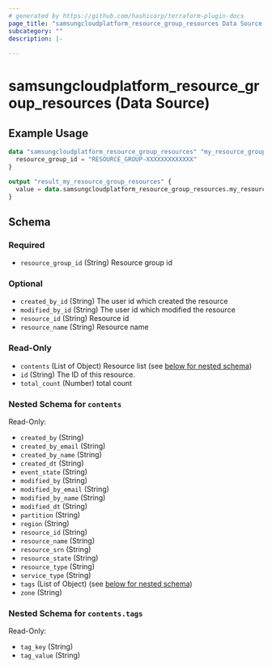 ```yaml
---
# generated by https://github.com/hashicorp/terraform-plugin-docs
page_title: "samsungcloudplatform_resource_group_resources Data Source - scp"
subcategory: ""
description: |-
  
---
```


# samsungcloudplatform_resource_group_resources (Data Source)



## Example Usage

```terraform
data "samsungcloudplatform_resource_group_resources" "my_resource_group_resources" {
  resource_group_id = "RESOURCE_GROUP-XXXXXXXXXXXXX"
}

output "result_my_resource_group_resources" {
  value = data.samsungcloudplatform_resource_group_resources.my_resource_group_resources
}
```

<!-- schema generated by tfplugindocs -->
## Schema

### Required

- `resource_group_id` (String) Resource group id

### Optional

- `created_by_id` (String) The user id which created the resource
- `modified_by_id` (String) The user id which modified the resource
- `resource_id` (String) Resource id
- `resource_name` (String) Resource name

### Read-Only

- `contents` (List of Object) Resource list (see [below for nested schema](#nestedatt--contents))
- `id` (String) The ID of this resource.
- `total_count` (Number) total count

<a id="nestedatt--contents"></a>
### Nested Schema for `contents`

Read-Only:

- `created_by` (String)
- `created_by_email` (String)
- `created_by_name` (String)
- `created_dt` (String)
- `event_state` (String)
- `modified_by` (String)
- `modified_by_email` (String)
- `modified_by_name` (String)
- `modified_dt` (String)
- `partition` (String)
- `region` (String)
- `resource_id` (String)
- `resource_name` (String)
- `resource_srn` (String)
- `resource_state` (String)
- `resource_type` (String)
- `service_type` (String)
- `tags` (List of Object) (see [below for nested schema](#nestedobjatt--contents--tags))
- `zone` (String)

<a id="nestedobjatt--contents--tags"></a>
### Nested Schema for `contents.tags`

Read-Only:

- `tag_key` (String)
- `tag_value` (String)


